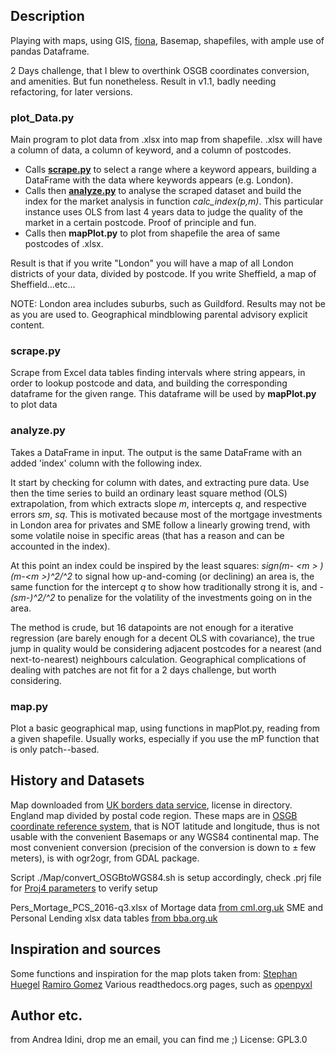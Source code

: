 ## Description
Playing with maps, using GIS, [fiona](http://toblerity.org/fiona/manual.html), Basemap, shapefiles, with ample use of pandas Dataframe.

2 Days challenge, that I blew to overthink OSGB coordinates conversion, and amenities. But fun nonetheless.
Result in v1.1, badly needing refactoring, for later versions.

### plot_Data.py
 Main program to plot data from .xlsx into map from shapefile.
 .xlsx will have a column of data, a column of keyword, and a column of postcodes.

 - Calls [**scrape.py**](https://github.com/AndreaIdini/MapWorld#scrapepy) to select a range where a keyword appears, building a DataFrame with the data where keywords appears (e.g. London).
 - Calls then [**analyze.py**](https://github.com/AndreaIdini/MapWorld#analyzepy) to analyse the scraped dataset and build the index for the market analysis in function *calc_index(p,m)*. This particular instance uses OLS from last 4 years data to judge the quality of the market in a certain postcode. Proof of principle and fun.
 - Calls then **mapPlot.py** to plot from shapefile the area of same postcodes of .xlsx.

 Result is that if you write "London" you will have a map of all London districts of your data, divided by postcode. If you write Sheffield, a map of Sheffield...etc...

 NOTE: London area includes suburbs, such as Guildford. Results may not be as you are used to.
       Geographical mindblowing parental advisory explicit content.

### scrape.py
 Scrape from Excel data tables finding intervals where string appears, in order to lookup postcode and data, and building the corresponding dataframe for the given range. This dataframe will be used by **mapPlot.py** to plot data

### analyze.py
Takes a DataFrame in input. The output is the same DataFrame with an added 'index' column with the following index.

It start by checking for column with dates, and extracting pure data.
Use then the time series to build an ordinary least square method (OLS) extrapolation, from which extracts slope *m*, intercepts *q*, and respective errors *sm*, *sq*.
This is motivated because most of the mortgage investments in London area for privates and SME follow a linearly growing trend, with some volatile noise in specific areas (that has a reason and can be accounted in the index).

At this point an index could be inspired by the least squares: *sign(m- &lt;m &gt; )(m-&lt;m &gt;)^2/<sm>^2* to signal how up-and-coming (or declining) an area is, the same function for the intercept *q* to show how traditionally strong it is, and *-(sm-<sm>)^2/<sm>^2* to penalize for the volatility of the investments going on in the area.

The method is crude, but 16 datapoints are not enough for a iterative regression (are barely enough for a decent OLS with covariance), the true jump in quality would be considering adjacent postcodes for a nearest (and next-to-nearest) neighbours calculation. Geographical complications of dealing with patches are not fit for a 2 days challenge, but worth considering.

### map.py
 Plot a basic geographical map, using functions in mapPlot.py, reading from a given shapefile.
 Usually works, especially if you use the mP function that is only patch--based.

## History and Datasets
Map downloaded from [UK borders data service](https://borders.ukdataservice.ac.uk/), license in directory. England map divided by postal code region.
These maps are in [OSGB coordinate reference system](https://en.wikipedia.org/wiki/Ordnance_Survey_National_Grid), that is NOT latitude and longitude, thus is not usable with the convenient Basemaps or any WGS84 continental map.
The most convenient conversion (precision of the conversion is down to ± few meters), is with ogr2ogr, from GDAL package.

Script ./Map/convert_OSGBtoWGS84.sh is setup accordingly, check .prj file for [Proj4 parameters](http://proj4.org/parameters.html) to verify setup

Pers_Mortage_PCS_2016-q3.xlsx of Mortage data [from cml.org.uk](https://www.cml.org.uk/industry-data/about-postcode-lending/)
SME and Personal Lending xlsx data tables [from bba.org.uk ](https://www.bba.org.uk/news/statistics/postcode-lending/borrowing-across-the-country-q3-2016/#.WQSIulPytAY)

## Inspiration and sources
Some functions and inspiration for the map plots taken from:
[Stephan Huegel](http://sensitivecities.com/so-youd-like-to-make-a-map-using-python-EN.html#.WQXrzVMrJAY)
[Ramiro Gomez](http://ramiro.org/notebook/basemap-choropleth/)
Various readthedocs.org pages, such as [openpyxl](http://openpyxl.readthedocs.io/en/default/tutorial.html)

## Author etc.
from Andrea Idini, drop me an email, you can find me ;)
License: GPL3.0
